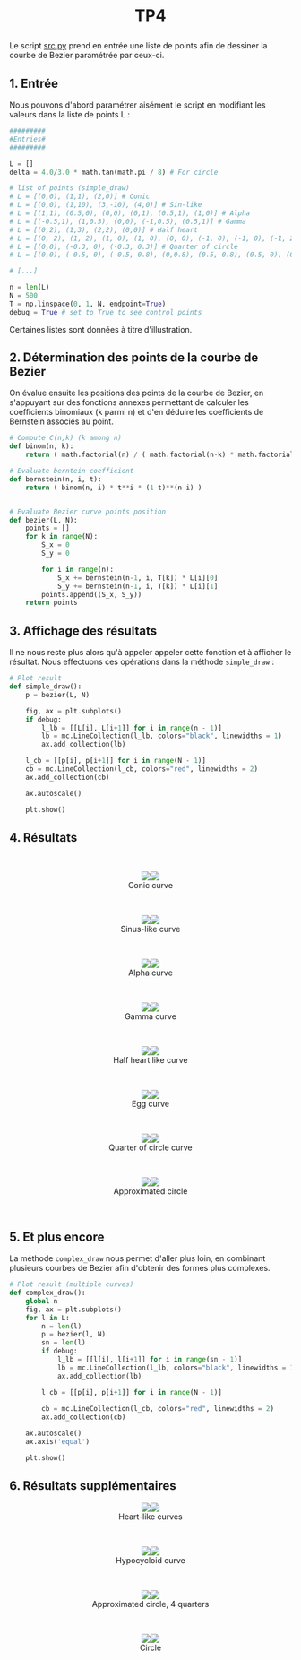 # <p align="center">TP4</p>

Le script [src.py](https://github.com/LelayJ-ESIEE/4I/blob/master/Sciences_Ingenieur/SI1-Algebre_avance/TP4/src.py) prend en entrée une liste de points afin de dessiner la courbe de Bezier paramétrée par ceux-ci.

## 1. Entrée

Nous pouvons d'abord paramétrer aisément le script en modifiant les valeurs dans la liste de points L :

```py
#########
#Entries#
#########

L = []
delta = 4.0/3.0 * math.tan(math.pi / 8) # For circle

# list of points (simple_draw)
# L = [(0,0), (1,1), (2,0)] # Conic
# L = [(0,0), (1,10), (3,-10), (4,0)] # Sin-like
# L = [(1,1), (0.5,0), (0,0), (0,1), (0.5,1), (1,0)] # Alpha
# L = [(-0.5,1), (1,0.5), (0,0), (-1,0.5), (0.5,1)] # Gamma
# L = [(0,2), (1,3), (2,2), (0,0)] # Half heart
# L = [(0, 2), (1, 2), (1, 0), (1, 0), (0, 0), (-1, 0), (-1, 0), (-1, 2), (0, 2)] # Egg
# L = [(0,0), (-0.3, 0), (-0.3, 0.3)] # Quarter of circle
# L = [(0,0), (-0.5, 0), (-0.5, 0.8), (0,0.8), (0.5, 0.8), (0.5, 0), (0,0)] # Approximated circle

# [...]

n = len(L)
N = 500
T = np.linspace(0, 1, N, endpoint=True)
debug = True # set to True to see control points
```

Certaines listes sont données à titre d'illustration.

## 2. Détermination des points de la courbe de Bezier

On évalue ensuite les positions des points de la courbe de Bezier, en s'appuyant sur des fonctions annexes permettant de calculer les coefficients binomiaux (k parmi n) et d'en déduire les coefficients de Bernstein associés au point.

```py
# Compute C(n,k) (k among n)
def binom(n, k):
    return ( math.factorial(n) / ( math.factorial(n-k) * math.factorial(k) ) )

# Evaluate berntein coefficient
def bernstein(n, i, t):
    return ( binom(n, i) * t**i * (1-t)**(n-i) )


# Evaluate Bezier curve points position
def bezier(L, N):
    points = []
    for k in range(N):
        S_x = 0
        S_y = 0

        for i in range(n):
            S_x += bernstein(n-1, i, T[k]) * L[i][0]
            S_y += bernstein(n-1, i, T[k]) * L[i][1]
        points.append((S_x, S_y))
    return points
```

## 3. Affichage des résultats

Il ne nous reste plus alors qu'à appeler appeler cette fonction et à afficher le résultat. Nous effectuons ces opérations dans la méthode `simple_draw` :

```py
# Plot result
def simple_draw():
    p = bezier(L, N)

    fig, ax = plt.subplots()
    if debug:
        l_lb = [[L[i], L[i+1]] for i in range(n - 1)]
        lb = mc.LineCollection(l_lb, colors="black", linewidths = 1)
        ax.add_collection(lb)

    l_cb = [[p[i], p[i+1]] for i in range(N - 1)]
    cb = mc.LineCollection(l_cb, colors="red", linewidths = 2)
    ax.add_collection(cb)

    ax.autoscale()

    plt.show()
```

## 4. Résultats

<br>

<p align="center">
<img src="./images/const/conic.png"><img src="./images/curves/conic.png"><br>
Conic curve
</p><br>

<p align="center">
<img src="./images/const/sin.png"><img src="./images/curves/sin.png"><br>
Sinus-like curve
</p><br>

<p align="center">
<img src="./images/const/alpha.png"><img src="./images/curves/alpha.png"><br>
Alpha curve
</p><br>

<p align="center">
<img src="./images/const/gamma.png"><img src="./images/curves/gamma.png"><br>
Gamma curve
</p><br>

<p align="center">
<img src="./images/const/h_heart.png"><img src="./images/curves/h_heart.png"><br>
Half heart like curve
</p><br>

<p align="center">
<img src="./images/const/egg.png"><img src="./images/curves/egg.png"><br>
Egg curve
</p><br>

<p align="center">
<img src="./images/const/q_circle.png"><img src="./images/curves/q_circle.png"><br>
Quarter of circle curve
</p><br>

<p align="center">
<img src="./images/const/sq_circle.png"><img src="./images/curves/sq_circle.png"><br>
Approximated circle
</p><br>

## 5. Et plus encore

La méthode `complex_draw` nous permet d'aller plus loin, en combinant plusieurs courbes de Bezier afin d'obtenir des formes plus complexes.

```py
# Plot result (multiple curves)
def complex_draw():
    global n
    fig, ax = plt.subplots()
    for l in L:
        n = len(l)
        p = bezier(l, N)
        sn = len(l)
        if debug:
            l_lb = [[l[i], l[i+1]] for i in range(sn - 1)]
            lb = mc.LineCollection(l_lb, colors="black", linewidths = 1)
            ax.add_collection(lb)

        l_cb = [[p[i], p[i+1]] for i in range(N - 1)]
        
        cb = mc.LineCollection(l_cb, colors="red", linewidths = 2)
        ax.add_collection(cb)

    ax.autoscale()
    ax.axis('equal')

    plt.show()
```

## 6. Résultats supplémentaires

<p align="center">
<img src="./images/const/heart.png"><img src="./images/curves/heart.png"><br>
Heart-like curves
</p><br>

<p align="center">
<img src="./images/const/hypocycloid.png"><img src="./images/curves/hypocycloid.png"><br>
Hypocycloid curve
</p><br>

<p align="center">
<img src="./images/const/4q_circle.png"><img src="./images/curves/4q_circle.png"><br>
Approximated circle, 4 quarters
</p><br>

<p align="center">
<img src="./images/const/circle.png"><img src="./images/curves/circle.png"><br>
Circle
</p><br>